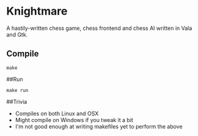 # Knightmare

A hastily-written chess game, chess frontend and chess AI written in Vala and Gtk.

## Compile

`make`

##Run

`make run`

##Trivia

- Compiles on both Linux and OSX
- Might compile on Windows if you tweak it a bit
- I'm not good enough at writing makefiles yet to perform the above
